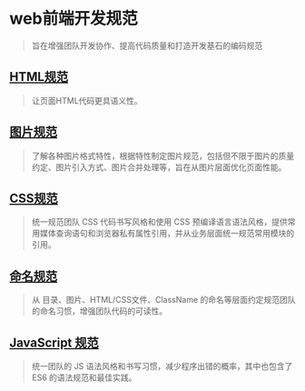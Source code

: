 # web前端开发规范

> 旨在增强团队开发协作、提高代码质量和打造开发基石的编码规范

## [HTML规范](https://github.com/ReZhangxin/Standard/blob/master/HTML%E8%A7%84%E8%8C%83.md) 

> 让页面HTML代码更具语义性。

## [图片规范](https://github.com/ReZhangxin/Standard/blob/master/%E5%9B%BE%E7%89%87%E8%A7%84%E8%8C%83.md)

> 了解各种图片格式特性，根据特性制定图片规范，包括但不限于图片的质量约定、图片引入方式、图片合并处理等，旨在从图片层面优化页面性能。

## [CSS规范]()

> 统一规范团队 CSS 代码书写风格和使用 CSS 预编译语言语法风格，提供常用媒体查询语句和浏览器私有属性引用，并从业务层面统一规范常用模块的引用。

## [命名规范]()

> 从 目录、图片、HTML/CSS文件、ClassName 的命名等层面约定规范团队的命名习惯，增强团队代码的可读性。

## [JavaScript 规范]()

> 统一团队的 JS 语法风格和书写习惯，减少程序出错的概率，其中也包含了 ES6 的语法规范和最佳实践。
